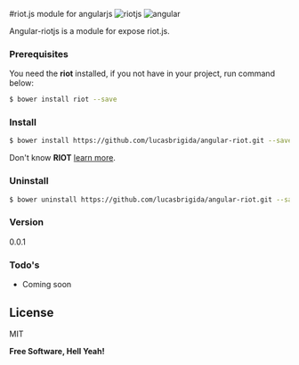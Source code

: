 #riot.js module for angularjs
![riotjs](https://muut.com/riotjs/logo/riot240x.png)    ![angular](https://angularjs.org/img/AngularJS-large.png)

Angular-riotjs is a module for expose riot.js.
### Prerequisites
You need the **riot** installed, if you not have in your project, run command below:
``` sh
$ bower install riot --save
```
### Install
``` sh
$ bower install https://github.com/lucasbrigida/angular-riot.git --save
```
Don't know **RIOT** [learn more](https://muut.com/riotjs/).

### Uninstall
``` bash
$ bower uninstall https://github.com/lucasbrigida/angular-riot.git --save
```
### Version
0.0.1

### Todo's

 - Coming soon

License
----

MIT


**Free Software, Hell Yeah!**

